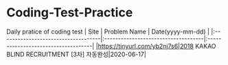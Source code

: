 # Coding-Test-Practice
Daily pratice of coding test 
| Site | Problem Name | Date(yyyy-mm-dd) |
|:------------------------------------|:------------------------------------|:------------------------------------|
|https://tinyurl.com/yb2nj7s6|2018 KAKAO BLIND RECRUITMENT [3차] 자동완성|2020-06-17|
